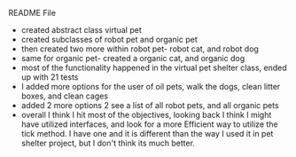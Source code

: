 README File

- created abstract class virtual pet
- created subclasses of robot pet and organic pet
- then created two more within robot pet- robot cat, and robot dog
- same for organic pet- created a organic cat, and organic dog
- most of the functionality happened in the virtual pet shelter class, ended up with 21 tests
- I added more options for the user of oil pets, walk the dogs, clean litter boxes, and clean cages
- added 2 more options 2 see a list of all robot pets, and all organic pets
- overall I think I hit most of the objectives, looking back I think I might have utilized interfaces, and look for a more
Efficient way to utilize the tick method.  I have one and it is different than the way I used it in pet shelter project, but I don't think its much better.

